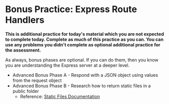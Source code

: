 # Bonus Practice: Express Route Handlers

**This is additional practice for today's material which you are not expected to
complete today. Complete as much of this practice as you can. You can use any
problems you didn't complete as optional additional practice for the
assessment.**

As always, bonus phases are optional. If you can do them, then you know you are
understanding the Express server at a deeper level.

* Advanced Bonus Phase A - Respond with a JSON object using values from the
  request object
* Advanced Bonus Phase B - Research how to return static files in a public
  folder
  * Reference: [Static Files Documentation][static-doc]

[static-doc]: https://expressjs.com/en/starter/static-files.html
